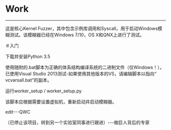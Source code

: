 # Work
---
这是核心Kernel Fuzzer，其中包含示例库调用和Syscall，用于启动Windows模糊测试。该模糊器已经在Windows 7/10，OS X和QNX上进行了测试。

＃入门

下载并安装Python 3.5

使用随附的.bat脚本为正确的体系结构编译系统的二进制文件（仅Windows！）。已使用Visual Studio 2013测试-如果使用其他版本的VS，请编辑脚本以指向“ vcvarsall.bat”的副本。

运行worker_setup / worker_setup.py

该脚本应根据需要设置虚拟机，重新启动并启动模糊器。

edit---QWC


（已停止该项目，转到另一个实验室同事进行跟进）---做巨人背后的专家
